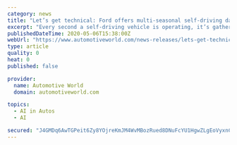 ```yaml
---
category: news
title: "Let’s get technical: Ford offers multi-seasonal self-driving data to spark research and development"
excerpt: "Every second a self-driving vehicle is operating, it’s gathering information about the world around it. Cameras and LiDAR help it identify vehicles, pedestrians, signs and anything else that might be out in or near the streets."
publishedDateTime: 2020-05-06T15:38:00Z
webUrl: "https://www.automotiveworld.com/news-releases/lets-get-technical-ford-offers-multi-seasonal-self-driving-data-to-spark-research-and-development/"
type: article
quality: 0
heat: 0
published: false

provider:
  name: Automotive World
  domain: automotiveworld.com

topics:
  - AI in Autos
  - AI

secured: "J4GMDq6AwTGPeit6Zy8YOjreKmJM4WvMBozRued8DNuFcYU1HgwZLgEoVyxnCMUXOBOvaua/Nrh9OMrMdwcmOEx4EWXpxbKjqiXtr0hvXoNSo3/r8slzdjkS3+J/1cnVDjopmfGjW7ge7J1LSdGaC8nqGfW2/aSihrULC2itT+hIK9R8fYsIposyHX23y+F5YYp3Moo9HSBvk5yMeIfmRJg+9I5r/hUWZ3QJC/AhkNDpuHXHmYMv0aCl03Q2tPONCqdrpaz4nM3hUk3EBdtFnZOk3X1TeTeu+gHVD5W7j+hq3988q/kOSI4MornErfAu;ZDoMszRywwu/a4ujmCQwCw=="
---
```



